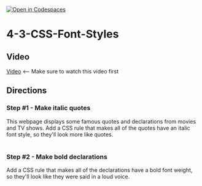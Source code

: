 [![Open in Codespaces](https://classroom.github.com/assets/launch-codespace-2972f46106e565e64193e422d61a12cf1da4916b45550586e14ef0a7c637dd04.svg)](https://classroom.github.com/open-in-codespaces?assignment_repo_id=21386309)
# 4-3-CSS-Font-Styles <br>

## Video
[Video](https://youtu.be/Jm_nbl55rWE) <-- Make sure to watch this video first

## Directions 
### Step #1 - Make italic quotes <br>
This webpage displays some famous quotes and declarations from movies and TV shows. Add a CSS rule that makes all of the quotes have an italic font style, so they'll look more like quotes.
<br><br>
### Step #2 - Make bold declarations <br>
Add a CSS rule that makes all of the declarations have a bold font weight, so they'll look like they were said in a loud voice.
<br><br>
